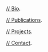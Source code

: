 

[// Bio](Bio).

[// Publications](Publications).

[// Projects](Projects).

[// Contact](Contact).
